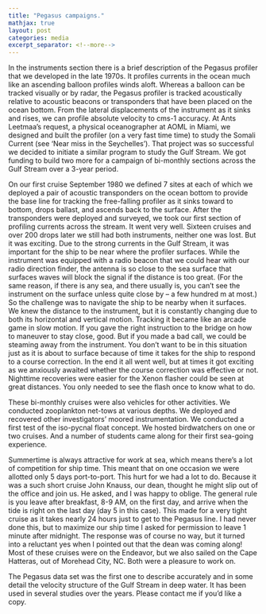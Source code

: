 ```yaml
---
title: "Pegasus campaigns."
mathjax: true
layout: post
categories: media
excerpt_separator: <!--more-->
---
```


In the instruments section there is a brief description of the Pegasus profiler that we developed in the late 1970s.  It profiles currents in the ocean much like an ascending balloon profiles winds aloft. Whereas a balloon can be tracked visually or by radar, the Pegasus profiler is tracked acoustically relative to acoustic beacons or transponders that have been placed on the ocean bottom. From the lateral displacements of the instrument as it sinks and rises, we can profile absolute velocity to cms-1 accuracy. At Ants Leetmaa’s request, a physical oceanographer at AOML in Miami, we designed and built the profiler (on a very fast time time) to study the Somali Current (see ‘Near miss in the Seychelles’). That project was so successful we decided to initiate a similar program to study the Gulf Stream. We got funding to build two more for a campaign of bi-monthly sections across the Gulf Stream over a 3-year period. 
<!--more-->

On our first cruise September 1980 we defined 7 sites at each of which we deployed a pair of acoustic transponders on the ocean bottom to provide the base line for tracking the free-falling profiler as it sinks toward to bottom, drops ballast, and ascends back to the surface. After the transponders were deployed and surveyed, we took our first section of profiling currents across the stream. It went very well. Sixteen cruises and over 200 drops later we still had both instruments, neither one was lost. But it was exciting. Due to the strong currents in the Gulf Stream, it was important for the ship to be near where the profiler surfaces. While the instrument was equipped with a radio beacon that we could hear with our radio direction finder, the antenna is so close to the sea surface that surfaces waves will block the signal if the distance is too great. (For the same reason, if there is any sea, and there usually is, you can’t see the instrument on the surface unless quite close by – a few hundred m at most.) So the challenge was to navigate the ship to be nearby when it surfaces. We knew the distance to the instrument, but it is constantly changing due to both its horizontal and vertical motion. Tracking it became like an arcade game in slow motion. If you gave the right instruction to the bridge on how to maneuver to stay close, good. But if you made a bad call, we could be steaming away from the instrument. You don’t want to be in this situation just as it is about to surface because of time it takes for the ship to respond to a course correction. In the end it all went well, but at times it got exciting as we anxiously awaited whether the course correction was effective or not. Nighttime recoveries were easier for the Xenon flasher could be seen at great distances. You only needed to see the flash once to know what to do. 

These bi-monthly cruises were also vehicles for other activities. We conducted zooplankton net-tows at various depths. We deployed and recovered other investigators’ moored instrumentation. We conducted a first test of the iso-pycnal float concept. We hosted birdwatchers on one or two cruises. And a number of students came along for their first sea-going experience. 

Summertime is always attractive for work at sea, which means there’s a lot of competition for ship time. This meant that on one occasion we were allotted only 5 days port-to-port. This hurt for we had a lot to do. Because it was a such short cruise John Knauss, our dean, thought he might slip out of the office and join us. He asked, and I was happy to oblige. The general rule is you leave after breakfast, 8-9 AM, on the first day, and arrive when the tide is right on the last day (day 5 in this case). This made for a very tight cruise as it takes nearly 24 hours just to get to the Pegasus line. I had never done this, but to maximize our ship time I asked for permission to leave 1 minute after midnight. The response was of course no way, but it turned into a reluctant yes when I pointed out that the dean was coming along!  Most of these cruises were on the Endeavor, but we also sailed on the Cape Hatteras, out of Morehead City, NC. Both were a pleasure to work on. 

The Pegasus data set was the first one to describe accurately and in some detail the velocity structure of the Gulf Stream in deep water. It has been used in several studies over the years. Please contact me if you’d like a copy.
